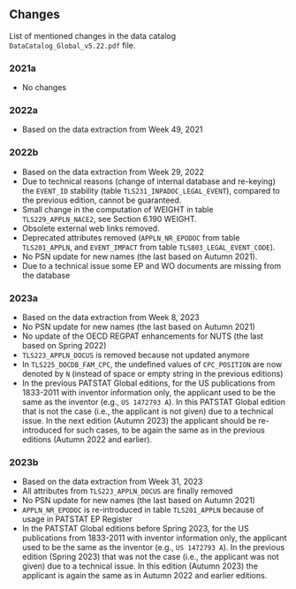 ## Changes

List of mentioned changes in the data catalog `DataCatalog_Global_v5.22.pdf` file.


### 2021a

- No changes


### 2022a

- Based on the data extraction from Week 49, 2021


### 2022b

- Based on the data extraction from Week 29, 2022
- Due to technical reasons (change of internal database and re-keying) the `EVENT_ID` stability (table `TLS231_INPADOC_LEGAL_EVENT`), compared to the previous edition, cannot be guaranteed.
- Small change in the computation of WEIGHT in table `TLS229_APPLN_NACE2`, see Section 6.190 WEIGHT.
- Obsolete external web links removed.
- Deprecated attributes removed (`APPLN_NR_EPODOC` from table `TLS201_APPLN`, and `EVENT_IMPACT` from table `TLS803_LEGAL_EVENT_CODE`).
- No PSN update for new names (the last based on Autumn 2021).
- Due to a technical issue some EP and WO documents are missing from the database


### 2023a

- Based on the data extraction from Week 8, 2023
- No PSN update for new names (the last based on Autumn 2021)
- No update of the OECD REGPAT enhancements for NUTS (the last based on Spring 2022)
- `TLS223_APPLN_DOCUS` is removed because not updated anymore
- In `TLS225_DOCDB_FAM_CPC`, the undefined values of `CPC_POSITION` are now denoted by `N` (instead of space or empty string in the previous editions)
- In the previous PATSTAT Global editions, for the US publications from 1833-2011 with inventor information only, the applicant used to be the same as the inventor (e.g., `US 1472793 A`). In this PATSTAT Global edition that is not the case (i.e., the applicant is not given) due to a technical issue. In the next edition (Autumn 2023) the applicant should be re-introduced for such cases, to be again the same as in the previous editions (Autumn 2022 and earlier).


### 2023b

- Based on the data extraction from Week 31, 2023
- All attributes from `TLS223_APPLN_DOCUS` are finally removed
- No PSN update for new names (the last based on Autumn 2021)
- `APPLN_NR_EPODOC` is re-introduced in table `TLS201_APPLN` because of usage in PATSTAT EP Register
- In the PATSTAT Global editions before Spring 2023, for the US publications from 1833-2011 with inventor information only, the applicant used to be the same as the inventor (e.g., `US 1472793 A`). In the previous edition (Spring 2023) that was not the case (i.e., the applicant was not given) due to a technical issue. In this edition (Autumn 2023) the applicant is again the same as in Autumn 2022 and earlier editions.
